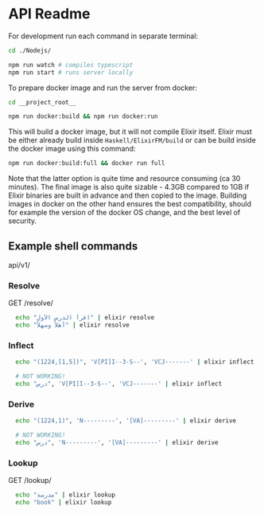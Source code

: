 # API Readme

For development run each command in separate terminal:

```sh
cd ./Nodejs/

npm run watch # compiles typescript
npm run start # runs server locally
```

To prepare docker image and run the server from docker:

```sh
cd __project_root__

npm run docker:build && npm run docker:run
```

This will build a docker image, but it will not compile Elixir itself. Elixir
must be either already build inside `Haskell/ElixirFM/build` or can be build
inside the docker image using this command:

```sh
npm run docker:build:full && docker run full
```

Note that the latter option is quite time and resource consuming (ca 30 minutes).
The final image is also quite sizable - 4.3GB compared to 1GB if Elixir binaries
are built in advance and then copied to the image. Building images in docker on
the other hand ensures the best compatibility, should for example the version of
the docker OS change, and the best level of security.

## Example shell commands

api/v1/

### Resolve

GET /resolve/

```sh
  echo "اقرأ الدرس الأول" | elixir resolve
  echo "أهلاً وسهلاً" | elixir resolve
```

### Inflect

```sh
  echo "(1224,[1,5])", 'V[PI]I--3-S--', 'VCJ-------' | elixir inflect

  # NOT WORKING!
  echo "درس", 'V[PI]I--3-S--', 'VCJ-------' | elixir inflect
```

### Derive

```sh
  echo "(1224,1)", 'N---------', '[VA]---------' | elixir derive

  # NOT WORKING!
  echo "درس", 'N---------', '[VA]---------' | elixir derive
```

### Lookup

GET /lookup/

```sh
  echo "مدرسة" | elixir lookup
  echo "book" | elixir lookup
```

